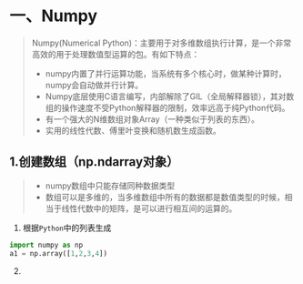 # 一、Numpy

> Numpy(Numerical Python)：主要用于对多维数组执行计算，是一个非常高效的用于处理数值型运算的包。有如下特点：
>
> + numpy内置了并行运算功能，当系统有多个核心时，做某种计算时，numpy会自动做并行计算。
> + Numpy底层使用C语言编写，内部解除了GIL（全局解释器锁），其对数组的操作速度不受Python解释器的限制，效率远高于纯Python代码。
> + 有一个强大的N维数组对象Array（一种类似于列表的东西）。
> + 实用的线性代数、傅里叶变换和随机数生成函数。

## 1.创建数组（np.ndarray对象）

> + numpy数组中只能存储同种数据类型
> + 数组可以是多维的，当多维数组中所有的数据都是数值类型的时候，相当于线性代数中的矩阵，是可以进行相互间的运算的。

1. 根据`Python`中的列表生成

```python
import numpy as np
a1 = np.array([1,2,3,4])
```

2. 

